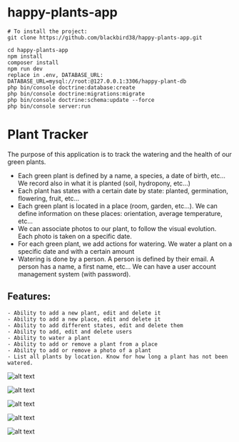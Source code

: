 # happy-plants-app

```
# To install the project:
git clone https://github.com/blackbird38/happy-plants-app.git

cd happy-plants-app
npm install
composer install
npm run dev
replace in .env, DATABASE_URL: DATABASE_URL=mysql://root:@127.0.0.1:3306/happy-plant-db
php bin/console doctrine:database:create
php bin/console doctrine:migrations:migrate
php bin/console doctrine:schema:update --force
php bin/console server:run
```


# Plant Tracker

The purpose of this application is to track the watering and the health of our green plants.

- Each green plant is defined by a name, a species, a date of birth, etc... We record also in what it is planted (soil, hydropony, etc...)
- Each plant has states with a certain date by state: planted, germination, flowering, fruit, etc...
- Each green plant is located in a place (room, garden, etc...). We can define information on these places: orientation, average temperature, etc...
- We can associate photos to our plant, to follow the visual evolution. Each photo is taken on a specific date.
- For each green plant, we add actions for watering. We water a plant on a specific date and with a certain amount
- Watering is done by a person. A person is defined by their email. A person has a name, a first name, etc... We can have a user account management system (with password).

## Features:
    - Ability to add a new plant, edit and delete it
    - Ability to add a new place, edit and delete it
    - Ability to add different states, edit and delete them
    - Ability to add, edit and delete users
    - Ability to water a plant
    - Ability to add or remove a plant from a place
    - Ability to add or remove a photo of a plant
    - List all plants by location. Know for how long a plant has not been watered.
    
 ![alt text](https://lh3.googleusercontent.com/-NzGkcnyEZnr1iTLwUHV5_EKCbcfCA8FganvzYhFjWTRhfjzSJC0ivIeRF2qOdiYsYiiR0WkcGSuwMtpTH182R9EJu51DhIpCl69G0wE2F7rOroNPrvmPCoV2MRUL8BFH1KRUx2Y4cvKSApAS2oyO8s7LHjJSHLA6R-LfjD2MvF7ofhOK6QRszQYUuaTQIS98JJF2V1qhZRibEieZiduuxbBYtQURik8vQBiIK3mmYx4W-PMBWHfwizhbpsggxLr7qcngT6yV60tL5BhptSLDDUj8vcTCDyFIiSS6tHUaooYhOKaFov72_Wod7zdrXkKFIehuXWOcwZOR3G2Q-JHVYg6b2ZC9nwPquOTmOOzyZmOyQtP0c6huqW9mbdv7bEorhCb6cuqHqYxFTTm3o6kYT7DwqwakJ4go3E557Hw9lMEMS9r7vJt5rbseMLdD3x6jgQfbg44hSTwxZzs3CwUUg01rA8qLe4lgF87GAXxvuRE9K7pc8h5sP8AUWazGpcwe0wXxAbVR9RYeC0hQ-Q_a9nRgOJtPVygxFHeIhMtE5jO3ZXOeUlbh-Mx8m8viUsU_VnUXNiVKn1Jv8Rz_M93aHD2LeW0UjlWAEp1qvBUUXnm6rMODjzqwnKp4KTucUbs9KXqP5fi2NRpLUHEDFfNKkGnOX9Gms-lk8AASSudd-Fktqs9wIEuLQ=w1980-h1356-no "Printscreen")
 
  ![alt text](https://lh3.googleusercontent.com/xqoTGHU3ZZGhCiKo72AeIAm5Tu4Il-1ny9e43vbbxqGkJZxHeb3nX8xy3-U1tE89KcZCepHXGw10nBwrhocQIuzt-BrD7TMshwT0RUIFs4M5S9kuH9XbcFGEjjKA-ezvhvPa0Zapyahw5YAJMIZ17fSWJm_QKIu0oR7NM2vHBFad2Pdj33NwJKhxvhjkMVooFEE51bJMaRoMjlTyOUqtjwvbYmQHMhFFIcnUDQZkpRw6zky_TyK7VR7ZFgeO5Lp8Vy-7JaI54BZ2Okh0OcuS2LPh35XVVkWhoO6Qf7MJ1x50k6wpEv34i0oxMgklbSzaFvoYT6KX688i2Mw89eT7AW87mbzgg1MYRwQx8387kcv6Cu9QyyeaWWOGHwHmr5tkwV9Z_hbUjF580NOZEkFG3OVVrkXHtzwiX_AFXxkhNtl2gJl5pefZusNOGffMc3vB-H0KzCp_bfQ_VxrlS1XiUzjxBplKn9uHuKwFguTICFnX3qkQJUQr-Gsowi_XTplUv7zkRQ2Ej4i4EfUvwG_gpeO80aw6jEohw0DSIjCs3eYdx28cbwjFzWBIhPnDMTsDI2jY31hskCpf2ZFyQgTOFTFAbBAmCq1Ohepa1fONQU6LSpBBx6TNzduN4zi8bUe2sClmuveB00UVLYQdf-9yF-0flkv5VWMYRYw6_7BNFVHy2ARZ4hjsbw=w1960-h1356-no "Printscreen")
 
 ![alt text](https://lh3.googleusercontent.com/kzzh3j7LmII-n0dNIEQ6P8eKoZygDsIimyrr1C3z482I9Z1t94Nv1aX0mhIjVvhfZ6bhnIuHeA-_R6TWTmTZFuQ5ZUvM1QRyOFBs5LksLzcFCPTdthWsa5vs3H-rRjhOL8jdmTN6InXH35iQwV78k6MJTUszkXb5Opgncx3mpEsSwv-Ir4wX8onKAVWE1TMeiab6KL3U26iPrZZqMJ-dKhGSDCjSsc0GChZQpNwvrgdPiYGQeqZ0XRWAfEvksrKP7c6zjvShtTWLmNTEf4bJpNrxj8ci6NFA5ybOkpgTyAFS5QJFBFfxRLPFIwRxy1jBltU7IV7qaSO1FSpeXbQZ6_DKz8uVNJm6P8GKZgKCdzrqcJn7YyNScLkeREEihDcL9oV044cfgHSwYOirm-n1itPAPiV7oIP3fF5lbvtWShSiB7lYm44VQlXXHFiR4j4AJ9MC3BD_GsjtnJ1BF-6o6K8D0feuma0B4zTnYrxGXAI249uxth4iy-r5iCPFdxdi0xz5uc4VNsF81u-G7P3BjxgoIuJo7WuWdNZelYxr6OTMttIGrrZcyRqB1eEC7OOoiNvuM_DYA0xvXTgqTURKXPooWtUcPctk5AJ5ojFaDJpPkk-cfwEbzUm49JhgZQ5blOF02FTslPX2WyhoHfn9CYXX_BvSFDHipLdkeunPyAAnedzMXTKXrg=w1970-h1356-no "Printscreen")
 
![alt text](https://lh3.googleusercontent.com/uaaGm6yx9hpFn4zB5TTSc5GBSjwuQc_CrCrwqbGAKWM2NALDnhyORZKBtEXPJAhAz6ae9ttqNqvHVH5lSaC_KnDAEu6UfgMPkXDMSZtE-urK_g6WQL_g09G1jbJiR9BQpCUGULhpTGk5xM7uDoLayVo9ja6qY2MIwVFosu46mCaApzCjUF11uiwhKmHQmCIYkz5aCCgp-XJvN5xItzgRXxNuZ-QWApUiKi7clD3Ym8mTqfwccifft7huC5nO9owcJGjZ70It2R90bxKiNBz4NG_-NnnVXv-aVEFV5I0PPnCYYSANQq8DPrAI62yZuJn3oCwz42H3ItZjcav-qP9JxCcyUXgsoynCRaGZOw-imeiTILuWNYlbJQeXfJy4L7_BITdWZ_uD4ILhMRsSQbx4bvwj2pz4G1ANnCV00siOrurcUp5eYArI_M4ehDRIWUrWZuI5IOclUSj3wtmq60sYcHBs_kVkXb8GJsefWO32D_j6h9g6gttyt28QthReeZwZiacWhMu0Mzs-Jo4cHifX2kmvegrdmw3_A2q4mxcCGLPPxaxfGYw_v8CM1mCweVQGwURKYoBe-hcbJfY9xgf3KmUkkC6ZpHHQLYvyxxPjZH2QEJVOzxQEVpc6LWO5XZAM4jE68_gqLLCDzFYWWqo_ZvMHtTDkzywunAJ_ptm8wPCYqBvWDg4xCQ=w1942-h1356-no "Printscreen")

![alt text](https://lh3.googleusercontent.com/RqcaP7KgbJzsm0WxEhzztJrbgzjUMLkN14S0rVW0f1kLCdvrsTfqewcEsKMvdrEMlzSw98S6IyMuq4flfF_etuAXUeJg5Q6RwbppOFQFyk3cxEwGPiblYUOcz0BdO67HhPGH69KltyXhJFKxy9iBtgr-Ms7eKMnVw0UUNqLRUgXt-RqJ26ctZRz_cAdMqul7nOIDUX5Wakk8FNMN6w-sWgl0BHXrjCRWTv1Hq4-_pvaPgztx4acE7MuLCcV75gbi5NiZwLFWSqcHbuX-zmZkhXQopul12iwWG7BRyVMiWluPqoczjmWm3x4ayDpSkwCpteMMxitaljJ2ETHyN-y1q2JJ6FjUEPgA4nE02IXOeJYSKUK8R01_NoFkma4H_NoZuMVce0ze8RX0kfsORxanFxM0JiB4i_BLCYm9oWbo4e1BAwVPZ29TQ3_432lSZB-0A-0r--InQM3ztJgQn-jx5QU2O0qrllRyhRN-rh1PRsS7VAguIH71nh2YrKpsj6L_tJgMUw_FjfIPEVqvheGyR7jiC-Aaibkcvh1Pt0t5KatqqSt5KkzDtgRtuPmHNClZC4exTfaA8uA8l25mCUDAig32sEZFNdoFipEp5CdOHjTAOmVxmjDcBZLYm2TBmC1XSsF4ZhcfkIaU0hLfLN0xl0v_BoPsupOJ56qnYq6tzhuOewnDGXU3aw=w2008-h1356-no "Printscreen")

